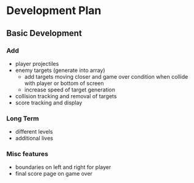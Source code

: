 # Development Plan

## Basic Development
### Add

- player projectiles
- enemy targets (generate into array)
  - add targets moving closer and game over condition when collide with player or bottom of screen
  - increase speed of target generation
- collision tracking and removal of targets
- score tracking and display

### Long Term
- different levels
- additional lives

### Misc features

- boundaries on left and right for player
- final score page on game over